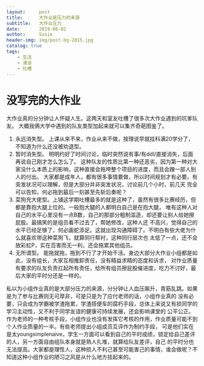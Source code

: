 ```yaml
---
layout:     post
title:      大作业是压力的来源
subtitle:   大作业压力
date:       2019-06-02
author:     Susie
header-img: img/post-bg-2015.jpg
catalog: true
tags:
    - 生活
    - 漫谈
	- 吐槽
---
```


# 没写完的大作业

大作业真的分分钟让人怀疑人生。这两天和室友吐槽了很多次大作业遇到的坑爹队友。
大概我俩大学中遇到的队友类型加起来就可以集齐奇葩图鉴了。

1. 永远消失型。 上课从来不来，作业从来不做，按理说早就挂科满20学分了，不知道为什么还没被劝退型。
2. 暂时消失型。 明明约好了时间讨论，临时突然说有事/有ddl/直接消失，后面再说自己刚才怎么怎么了。
这种队友的性质比第一种还恶劣，因为第一种对大家没什么本质上的影响，这种直接会拖垮整个项目的进度，而且会蹭一部人别人的付出。
大家都是成年人，都有很多事情要做，所以时间规划才有必要。有突发状况可以理解，但是大部分并非突发状况，讨论前几个小时，前几天
完全可以告知，何必拖到最后一刻甚至先斩后奏呢？
3. 菜狗充大佬型。上铺这学期吐槽最多的就是这种了，虽然有很多比赛经历，但都是靠抱大腿上位的。一般抱大腿的人都明白自己是在抱大腿，
唯有这种人对自己的水平心里没有一点B数，自己的那部分粗制滥造，却还要让别人给她擦屁股。最搞笑的是组员看不过去了，帮她修改，这种人还
不高兴，觉得自己的水平已经足够了，何必画蛇添足。这就出现沟通障碍了。不明白有些大佬为什么就喜欢带这种菜狗飞，就算同行帮衬，这种同行层次也
太低了一点，还不会放彩虹P，实在百害而无一利，还会拖累其他组员。
4. 无所谓型。 能拖就拖，拖到不行了才开始干活。身边大部分大作业小组都是如此，没有组长，大家互相推卸责任，没有精益求精的态度和诉求，
对作业质量有要求的队友负责扛起所有责任，给所有组员擦屁股催进度，吃力不讨好，最后大家的平时分还是一样的。

私以为小组作业真的是大部分压力的来源，分分钟让人血压飙升，青筋乱跳。如果是为了参与比赛则无可厚非，可是只是为了应付老师的话，小组作业真的
没有必要，只会成为学霸被学渣拖累，学渣搭便车的腐朽手段，总体上来说又有损同学的学习主动性，又不利于同学友谊的健康可持续发展，还会影响课堂的
公平公正。作为老师的一种考核手段，小组作业也没有发挥它考核的作用，作业质量可能不到个人作业质量的一半。有些老师提出小组成员互评作为制约手段，
可是他们实在是太youngsimplenaive，学生一方面可以看到自己的平时成绩，锁定给自己差评的人，另一方面自由组队本身就是熟人扎堆，就算给队友差评，自己
的平时分也无法提高。大家都是理性人，这种损人不利己甚至可能害己的事情，谁会做呢？不知道这种小组作业的陋习之风是从什么地方挂起来的。